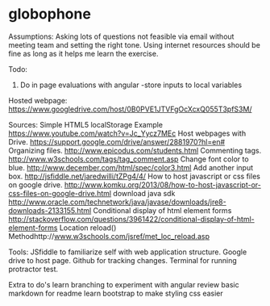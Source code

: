 # globophone
Assumptions:
Asking lots of questions not feasible via email without meeting team and setting the right tone.
Using internet resources should be fine as long as it helps me learn the exercise.

Todo:
1. Do in page evaluations with angular
-store inputs to local variables

Hosted webpage:
https://www.googledrive.com/host/0B0PVE1JTVFgOcXcxQ055T3pfS3M/

Sources:
Simple HTML5 localStorage Example https://www.youtube.com/watch?v=Jc_Yycz7MEc
Host webpages with Drive. https://support.google.com/drive/answer/2881970?hl=en#
Organizing files. http://www.epicodus.com/students.html
Commenting tags. http://www.w3schools.com/tags/tag_comment.asp
Change font color to blue. http://www.december.com/html/spec/color3.html
Add another input box. http://jsfiddle.net/jaredwilli/tZPg4/4/
How to host javascript or css files on google drive. http://www.komku.org/2013/08/how-to-host-javascript-or-css-files-on-google-drive.html
download java sdk http://www.oracle.com/technetwork/java/javase/downloads/jre8-downloads-2133155.html
Conditional display of html element forms http://stackoverflow.com/questions/3961422/conditional-display-of-html-element-forms
Location reload() Methodhttp://www.w3schools.com/jsref/met_loc_reload.asp

Tools:
JSfiddle to familiarize self with web application structure.
Google drive to host page.
Github for tracking changes.
Terminal for running protractor test.

Extra to do's
learn branching to experiment with angular
review basic markdown for readme
learn bootstrap to make styling css easier